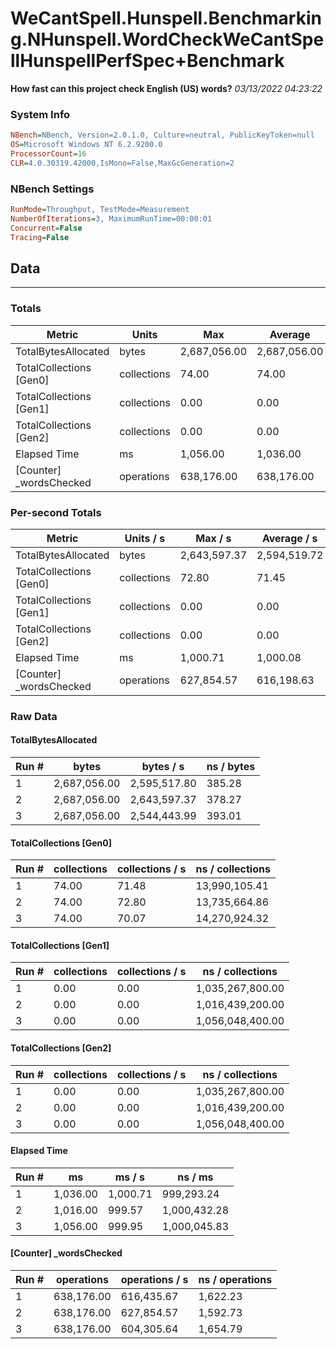 ﻿# WeCantSpell.Hunspell.Benchmarking.NHunspell.WordCheckWeCantSpellHunspellPerfSpec+Benchmark
__How fast can this project check English (US) words?__
_03/13/2022 04:23:22_
### System Info
```ini
NBench=NBench, Version=2.0.1.0, Culture=neutral, PublicKeyToken=null
OS=Microsoft Windows NT 6.2.9200.0
ProcessorCount=16
CLR=4.0.30319.42000,IsMono=False,MaxGcGeneration=2
```

### NBench Settings
```ini
RunMode=Throughput, TestMode=Measurement
NumberOfIterations=3, MaximumRunTime=00:00:01
Concurrent=False
Tracing=False
```

## Data
-------------------

### Totals
|          Metric |           Units |             Max |         Average |             Min |          StdDev |
|---------------- |---------------- |---------------- |---------------- |---------------- |---------------- |
|TotalBytesAllocated |           bytes |    2,687,056.00 |    2,687,056.00 |    2,687,056.00 |            0.00 |
|TotalCollections [Gen0] |     collections |           74.00 |           74.00 |           74.00 |            0.00 |
|TotalCollections [Gen1] |     collections |            0.00 |            0.00 |            0.00 |            0.00 |
|TotalCollections [Gen2] |     collections |            0.00 |            0.00 |            0.00 |            0.00 |
|    Elapsed Time |              ms |        1,056.00 |        1,036.00 |        1,016.00 |           20.00 |
|[Counter] _wordsChecked |      operations |      638,176.00 |      638,176.00 |      638,176.00 |            0.00 |

### Per-second Totals
|          Metric |       Units / s |         Max / s |     Average / s |         Min / s |      StdDev / s |
|---------------- |---------------- |---------------- |---------------- |---------------- |---------------- |
|TotalBytesAllocated |           bytes |    2,643,597.37 |    2,594,519.72 |    2,544,443.99 |       49,584.23 |
|TotalCollections [Gen0] |     collections |           72.80 |           71.45 |           70.07 |            1.37 |
|TotalCollections [Gen1] |     collections |            0.00 |            0.00 |            0.00 |            0.00 |
|TotalCollections [Gen2] |     collections |            0.00 |            0.00 |            0.00 |            0.00 |
|    Elapsed Time |              ms |        1,000.71 |        1,000.08 |          999.57 |            0.58 |
|[Counter] _wordsChecked |      operations |      627,854.57 |      616,198.63 |      604,305.64 |       11,776.26 |

### Raw Data
#### TotalBytesAllocated
|           Run # |           bytes |       bytes / s |      ns / bytes |
|---------------- |---------------- |---------------- |---------------- |
|               1 |    2,687,056.00 |    2,595,517.80 |          385.28 |
|               2 |    2,687,056.00 |    2,643,597.37 |          378.27 |
|               3 |    2,687,056.00 |    2,544,443.99 |          393.01 |

#### TotalCollections [Gen0]
|           Run # |     collections | collections / s |ns / collections |
|---------------- |---------------- |---------------- |---------------- |
|               1 |           74.00 |           71.48 |   13,990,105.41 |
|               2 |           74.00 |           72.80 |   13,735,664.86 |
|               3 |           74.00 |           70.07 |   14,270,924.32 |

#### TotalCollections [Gen1]
|           Run # |     collections | collections / s |ns / collections |
|---------------- |---------------- |---------------- |---------------- |
|               1 |            0.00 |            0.00 |1,035,267,800.00 |
|               2 |            0.00 |            0.00 |1,016,439,200.00 |
|               3 |            0.00 |            0.00 |1,056,048,400.00 |

#### TotalCollections [Gen2]
|           Run # |     collections | collections / s |ns / collections |
|---------------- |---------------- |---------------- |---------------- |
|               1 |            0.00 |            0.00 |1,035,267,800.00 |
|               2 |            0.00 |            0.00 |1,016,439,200.00 |
|               3 |            0.00 |            0.00 |1,056,048,400.00 |

#### Elapsed Time
|           Run # |              ms |          ms / s |         ns / ms |
|---------------- |---------------- |---------------- |---------------- |
|               1 |        1,036.00 |        1,000.71 |      999,293.24 |
|               2 |        1,016.00 |          999.57 |    1,000,432.28 |
|               3 |        1,056.00 |          999.95 |    1,000,045.83 |

#### [Counter] _wordsChecked
|           Run # |      operations |  operations / s | ns / operations |
|---------------- |---------------- |---------------- |---------------- |
|               1 |      638,176.00 |      616,435.67 |        1,622.23 |
|               2 |      638,176.00 |      627,854.57 |        1,592.73 |
|               3 |      638,176.00 |      604,305.64 |        1,654.79 |


